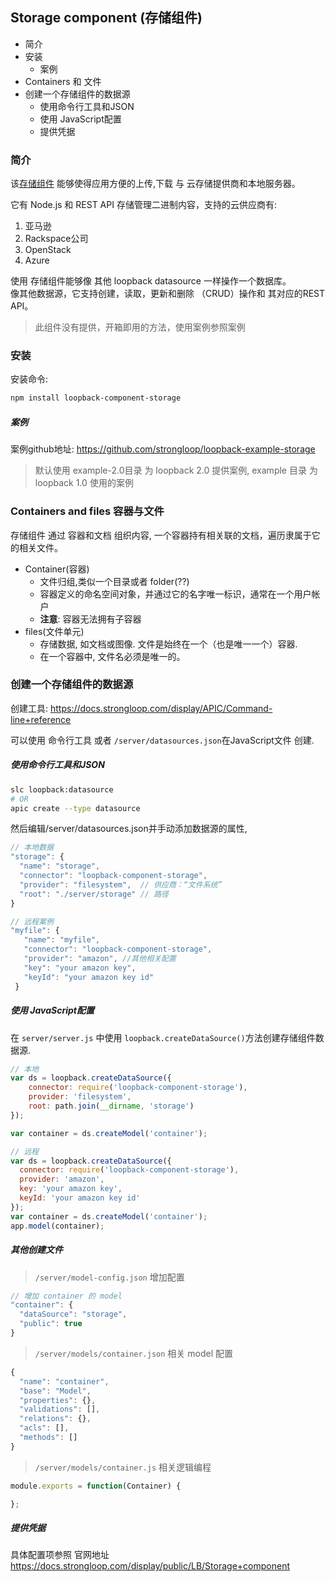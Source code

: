 ## Storage component (存储组件)

- 简介
- 安装
    - 案例
- Containers 和 文件
- 创建一个存储组件的数据源
    - 使用命令行工具和JSON
    - 使用 JavaScript配置
    - 提供凭据

### 简介

该[存储组件](https://github.com/strongloop/loopback-component-storage) 能够使得应用方便的上传,下载 与 云存储提供商和本地服务器。  

它有 Node.js 和 REST API 存储管理二进制内容，支持的云供应商有:  

1. 亚马逊
2. Rackspace公司
3. OpenStack
3. Azure  

使用 存储组件能够像 其他 loopback datasource 一样操作一个数据库。   
像其他数据源，它支持创建，读取，更新和删除 （CRUD）操作和 其对应的REST API。  

> 此组件没有提供，开箱即用的方法，使用案例参照案例

### 安装

安装命令:  
```bash
npm install loopback-component-storage
```

##### 案例

案例github地址: <https://github.com/strongloop/loopback-example-storage>

> 默认使用 example-2.0目录 为 loopback 2.0 提供案例, example 目录 为 loopback 1.0 使用的案例

### Containers and files 容器与文件

存储组件 通过 容器和文档 组织内容, 一个容器持有相关联的文档，遍历隶属于它的相关文件。  

- Container(容器)
    - 文件归组,类似一个目录或者 folder(??)
    - 容器定义的命名空间对象，并通过它的名字唯一标识，通常在一个用户帐户
    - **注意**: 容器无法拥有子容器
- files(文件单元)
    - 存储数据, 如文档或图像. 文件是始终在一个（也是唯一一个）容器.
    - 在一个容器中, 文件名必须是唯一的。

### 创建一个存储组件的数据源

创建工具: <https://docs.strongloop.com/display/APIC/Command-line+reference>  

可以使用 命令行工具 或者 `/server/datasources.json`在JavaScript文件 创建.  

##### 使用命令行工具和JSON

```bash
slc loopback:datasource
# OR
apic create --type datasource
```

然后编辑/server/datasources.json并手动添加数据源的属性,

```js
// 本地数据
"storage": {
  "name": "storage",
  "connector": "loopback-component-storage",
  "provider": "filesystem",  // 供应商：“文件系统”
  "root": "./server/storage" // 路径
}

// 远程案例
"myfile": {
   "name": "myfile",
   "connector": "loopback-component-storage",
   "provider": "amazon", //其他相关配置
   "key": "your amazon key",
   "keyId": "your amazon key id"
 }
```

##### 使用 JavaScript配置

在 `server/server.js` 中使用 `loopback.createDataSource()`方法创建存储组件数据源.  

```js
// 本地
var ds = loopback.createDataSource({
    connector: require('loopback-component-storage'),
    provider: 'filesystem',
    root: path.join(__dirname, 'storage')
});

var container = ds.createModel('container');

// 远程
var ds = loopback.createDataSource({
  connector: require('loopback-component-storage'),
  provider: 'amazon',
  key: 'your amazon key',
  keyId: 'your amazon key id'
});
var container = ds.createModel('container');
app.model(container);
```

##### 其他创建文件

> `/server/model-config.json` 增加配置

```js
// 增加 container 的 model
"container": {
  "dataSource": "storage",
  "public": true
}
```

> `/server/models/container.json` 相关 model 配置

```js
{
  "name": "container",
  "base": "Model",
  "properties": {},
  "validations": [],
  "relations": {},
  "acls": [],
  "methods": []
}
```

> `/server/models/container.js` 相关逻辑编程

```js
module.exports = function(Container) {

};
```


##### 提供凭据

具体配置项参照 官网地址 <https://docs.strongloop.com/display/public/LB/Storage+component>  
